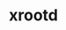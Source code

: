 ---
title: "xrootd"
layout: cache
categories: [package, develop]
meta: {"versions": ["5.7.1"], "compilers": ["gcc@=11.4.0"], "oss": ["ubuntu22.04"], "platforms": ["linux"], "targets": ["x86_64_v3"], "stacks": ["hep", "root"], "num_specs": 5, "num_specs_by_stack": {"hep": 5, "root": 5}}
spec_details: [{"hash": "25fw65etvkro4wzff6jld4pbphawkdtc", "compiler": "gcc@=11.4.0", "versions": ["5.7.1"], "os": "ubuntu22.04", "platform": "linux", "target": "x86_64_v3", "variants": ["build_system=cmake", "build_type=Release", "+client_only", "cxxstd=17", "+davix", "+ec", "generator=make", "+http", "~ipo", "+krb5", "patches=0d03eed", "+python", "+readline", "+scitokens-cpp"], "stacks": ["hep", "root"], "size": "-", "tarball": "https://binaries.spack.io/develop/build_cache/linux-ubuntu22.04-x86_64_v3/gcc-11.4.0/xrootd-5.7.1/linux-ubuntu22.04-x86_64_v3-gcc-11.4.0-xrootd-5.7.1-25fw65etvkro4wzff6jld4pbphawkdtc.spack"}, {"hash": "ocahd7hxsl7yhdiwqj4ci6msvjrd44rh", "compiler": "gcc@=11.4.0", "versions": ["5.7.1"], "os": "ubuntu22.04", "platform": "linux", "target": "x86_64_v3", "variants": ["build_system=cmake", "build_type=Release", "+client_only", "cxxstd=17", "+davix", "+ec", "generator=make", "+http", "~ipo", "+krb5", "patches=0d03eed", "+python", "+readline", "+scitokens-cpp"], "stacks": ["hep", "root"], "size": "-", "tarball": "https://binaries.spack.io/develop/build_cache/linux-ubuntu22.04-x86_64_v3/gcc-11.4.0/xrootd-5.7.1/linux-ubuntu22.04-x86_64_v3-gcc-11.4.0-xrootd-5.7.1-ocahd7hxsl7yhdiwqj4ci6msvjrd44rh.spack"}, {"hash": "iymwf5magosgrk3odzpfs24gvxgbyy5v", "compiler": "gcc@=11.4.0", "versions": ["5.7.1"], "os": "ubuntu22.04", "platform": "linux", "target": "x86_64_v3", "variants": ["build_system=cmake", "build_type=Release", "+client_only", "cxxstd=17", "+davix", "+ec", "generator=make", "+http", "~ipo", "+krb5", "patches=0d03eed", "+python", "+readline", "+scitokens-cpp"], "stacks": ["hep", "root"], "size": "-", "tarball": "https://binaries.spack.io/develop/build_cache/linux-ubuntu22.04-x86_64_v3/gcc-11.4.0/xrootd-5.7.1/linux-ubuntu22.04-x86_64_v3-gcc-11.4.0-xrootd-5.7.1-iymwf5magosgrk3odzpfs24gvxgbyy5v.spack"}, {"hash": "nnbipzf3m4fuih4myaxx4vicrqmwuqtw", "compiler": "gcc@=11.4.0", "versions": ["5.7.1"], "os": "ubuntu22.04", "platform": "linux", "target": "x86_64_v3", "variants": ["build_system=cmake", "build_type=Release", "~client_only", "cxxstd=11", "+davix", "+ec", "generator=make", "+http", "~ipo", "+krb5", "patches=0d03eed", "+python", "+readline", "+scitokens-cpp"], "stacks": ["hep", "root"], "size": "-", "tarball": "https://binaries.spack.io/develop/build_cache/linux-ubuntu22.04-x86_64_v3/gcc-11.4.0/xrootd-5.7.1/linux-ubuntu22.04-x86_64_v3-gcc-11.4.0-xrootd-5.7.1-nnbipzf3m4fuih4myaxx4vicrqmwuqtw.spack"}, {"hash": "qj47d7r5w7kpskfe35ubsln4f26itpvu", "compiler": "gcc@=11.4.0", "versions": ["5.7.1"], "os": "ubuntu22.04", "platform": "linux", "target": "x86_64_v3", "variants": ["build_system=cmake", "build_type=Release", "+client_only", "cxxstd=17", "+davix", "+ec", "generator=make", "+http", "~ipo", "+krb5", "patches=0d03eed", "+python", "+readline", "+scitokens-cpp"], "stacks": ["hep", "root"], "size": "-", "tarball": "https://binaries.spack.io/develop/build_cache/linux-ubuntu22.04-x86_64_v3/gcc-11.4.0/xrootd-5.7.1/linux-ubuntu22.04-x86_64_v3-gcc-11.4.0-xrootd-5.7.1-qj47d7r5w7kpskfe35ubsln4f26itpvu.spack"}]
---